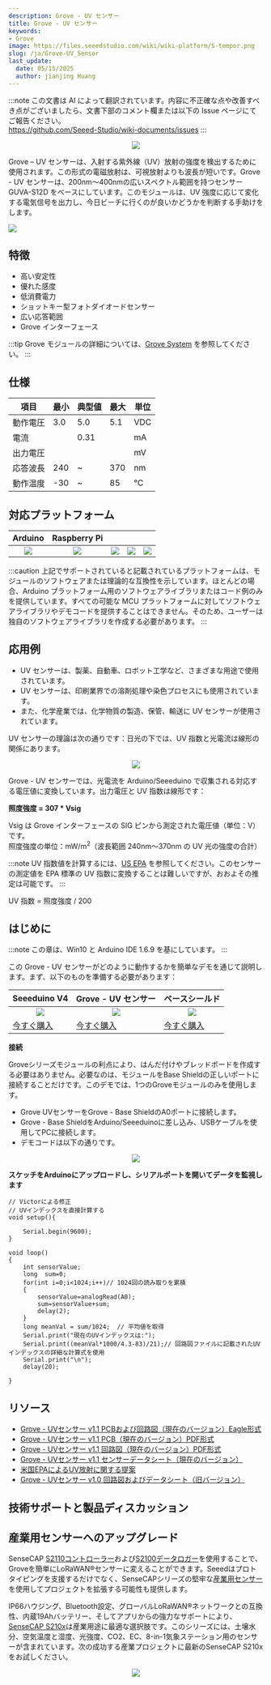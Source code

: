 ```yaml
---
description: Grove - UV センサー
title: Grove - UV センサー
keywords:
- Grove
image: https://files.seeedstudio.com/wiki/wiki-platform/S-tempor.png
slug: /ja/Grove-UV_Sensor
last_update:
  date: 05/15/2025
  author: jianjing Huang
---
```

:::note
この文書は AI によって翻訳されています。内容に不正確な点や改善すべき点がございましたら、文書下部のコメント欄または以下の Issue ページにてご報告ください。  
https://github.com/Seeed-Studio/wiki-documents/issues
:::

<div align="center"><img width={1000} src="https://files.seeedstudio.com/wiki/Grove-UV_Sensor/img/UV_Sensor_01.jpg" /></div>

Grove – UV センサーは、入射する紫外線（UV）放射の強度を検出するために使用されます。この形式の電磁放射は、可視放射よりも波長が短いです。Grove - UV センサーは、200nm～400nmの広いスペクトル範囲を持つセンサー GUVA-S12D をベースにしています。このモジュールは、UV 強度に応じて変化する電気信号を出力し、今日ビーチに行くのが良いかどうかを判断する手助けをします。

<p style={{textAlign: 'center'}}><a href="https://www.seeedstudio.com/Grove-UV-Sensor-p-1540.html" target="_blank"><img src="https://files.seeedstudio.com/wiki/common/Get_One_Now_Banner.png" /></a></p>

特徴
--------

- 高い安定性
- 優れた感度
- 低消費電力
- ショットキー型フォトダイオードセンサー
- 広い応答範囲
- Grove インターフェース

:::tip
Grove モジュールの詳細については、[Grove System](https://wiki.seeedstudio.com/Grove_System/) を参照してください。
:::

仕様
--------------

| 項目                | 最小 | 典型値  | 最大 | 単位 |
|---------------------|-----|---------|-----|------|
| 動作電圧           | 3.0 | 5.0     | 5.1 | VDC  |
| 電流               |     | 0.31    |     | mA   |
| 出力電圧           |     |         |     | mV   |
| 応答波長           | 240 | ~       | 370 | nm   |
| 動作温度           | -30 | ~       | 85  | ℃    |

対応プラットフォーム
-------------------

| Arduino                                                                                             | Raspberry Pi                                                                                             |                                                                                                 |                                                                                                          |                                                                                                    |
|-----------------------------------------------------------------------------------------------------|----------------------------------------------------------------------------------------------------------|-------------------------------------------------------------------------------------------------|---------------------------------------------------------------------------------------------------|----------------------------------------------------------------------------------------------------|
|<div align="center"><img width={1000} src="https://files.seeedstudio.com/wiki/wiki_english/docs/images/arduino_logo.jpg" /></div>|<div align="center"><img width={1000} src="https://files.seeedstudio.com/wiki/wiki_english/docs/images/raspberry_pi_logo_n.jpg" /></div> | <div align="center"><img width={1000} src="https://files.seeedstudio.com/wiki/wiki_english/docs/images/bbg_logo_n.jpg" /></div>| <div align="center"><img width={1000} src="https://files.seeedstudio.com/wiki/wiki_english/docs/images/wio_logo_n.jpg" /></div>| <div align="center"><img width={1000} src="https://files.seeedstudio.com/wiki/wiki_english/docs/images/linkit_logo_n.jpg" /></div>|

:::caution
上記でサポートされていると記載されているプラットフォームは、モジュールのソフトウェアまたは理論的な互換性を示しています。ほとんどの場合、Arduino プラットフォーム用のソフトウェアライブラリまたはコード例のみを提供しています。すべての可能な MCU プラットフォームに対してソフトウェアライブラリやデモコードを提供することはできません。そのため、ユーザーは独自のソフトウェアライブラリを作成する必要があります。
:::

応用例
-----

- UV センサーは、製薬、自動車、ロボット工学など、さまざまな用途で使用されています。
- UV センサーは、印刷業界での溶剤処理や染色プロセスにも使用されています。
- また、化学産業では、化学物質の製造、保管、輸送に UV センサーが使用されています。

UV センサーの理論は次の通りです：日光の下では、UV 指数と光電流は線形の関係にあります。

<div align="center"><img width={1000} src="https://files.seeedstudio.com/wiki/Grove-UV_Sensor/img/The%20theory%20of%20UV%20sensor.png" /></div>

Grove - UV センサーでは、光電流を Arduino/Seeeduino で収集される対応する電圧値に変換しています。出力電圧と UV 指数は線形です：

**照度強度 = 307 * Vsig**

Vsig は Grove インターフェースの SIG ピンから測定された電圧値（単位：V）です。  
照度強度の単位：mW/m<sup>2</sup>（波長範囲 240nm～370nm の UV 光の強度の合計）

:::note
UV 指数値を計算するには、<a href="http://www2.epa.gov/sunwise/uv-index">US EPA</a> を参照してください。このセンサーの測定値を EPA 標準の UV 指数に変換することは難しいですが、おおよその推定は可能です。
:::

UV 指数 = 照度強度 / 200

はじめに
--------------

:::note
    この章は、Win10 と Arduino IDE 1.6.9 を基にしています。
:::

この Grove - UV センサーがどのように動作するかを簡単なデモを通じて説明します。まず、以下のものを準備する必要があります：

| Seeeduino V4 | Grove - UV センサー | ベースシールド |
|--------------|----------------------|-----------------|
|<div align="center"><img width={1000} src="https://files.seeedstudio.com/wiki/Grove_Light_Sensor/images/gs_1.jpg" /></div>|<div align="center"><img width={1000} src="https://files.seeedstudio.com/wiki/Grove-UV_Sensor/img/gs_1.jpg" /></div>|<div align="center"><img width={1000} src="https://files.seeedstudio.com/wiki/Grove_Light_Sensor/images/gs_4.jpg" /></div>|
|[今すぐ購入](https://www.seeedstudio.com/Seeeduino-V4.2-p-2517.html)|[今すぐ購入](https://www.seeedstudio.com/Grove-UV-Sensor-p-1540.html)|[今すぐ購入](https://www.seeedstudio.com/Base-Shield-V2-p-1378.html)|

  **接続**

Groveシリーズモジュールの利点により、はんだ付けやブレッドボードを作成する必要はありません。必要なのは、モジュールをBase Shieldの正しいポートに接続することだけです。このデモでは、1つのGroveモジュールのみを使用します。

- Grove UVセンサーをGrove - Base ShieldのA0ポートに接続します。
- Grove - Base ShieldをArduino/Seeeduinoに差し込み、USBケーブルを使用してPCに接続します。
- デモコードは以下の通りです。

<div align="center"><img width={1000} src="https://files.seeedstudio.com/wiki/Grove-UV_Sensor/img/connection.jpg" /></div>

**スケッチをArduinoにアップロードし、シリアルポートを開いてデータを監視します**

```
// Victorによる修正
// UVインデックスを直接計算する
void setup(){

    Serial.begin(9600);
}

void loop()
{
    int sensorValue;
    long  sum=0;
    for(int i=0;i<1024;i++)// 1024回の読み取りを累積
    {
        sensorValue=analogRead(A0);
        sum=sensorValue+sum;
        delay(2);
    }
    long meanVal = sum/1024;  // 平均値を取得
    Serial.print("現在のUVインデックスは:");
    Serial.print((meanVal*1000/4.3-83)/21);// 回路図ファイルに記載されたUVインデックスの詳細な計算式を使用
    Serial.print("\n");
    delay(20);

}
```

<div className="altium-ecad-viewer" data-project-src="https://files.seeedstudio.com/wiki/Grove-UV_Sensor/res/Grove%20-%20UV%20Sensor%20v1.1.zip" style={{borderRadius: '0px 0px 4px 4px', height: 500, borderStyle: 'solid', borderWidth: 1, borderColor: 'rgb(241, 241, 241)', overflow: 'hidden', maxWidth: 1280, maxHeight: 700, boxSizing: 'border-box'}}>
</div>

リソース
---------

- [Grove - UVセンサー v1.1 PCBおよび回路図（現在のバージョン）Eagle形式](https://files.seeedstudio.com/wiki/Grove-UV_Sensor/res/Grove%20-%20UV%20Sensor%20v1.1.zip)
- [Grove - UVセンサー v1.1 PCB（現在のバージョン）PDF形式](https://files.seeedstudio.com/wiki/Grove-UV_Sensor/res/Grove%20-%20UV%20Sensor%20v1.1%20brd.pdf)
- [Grove - UVセンサー v1.1 回路図（現在のバージョン）PDF形式](https://files.seeedstudio.com/wiki/Grove-UV_Sensor/res/Grove-UV_Sensor_v1.1sch.pdf)
- [Grove - UVセンサー v1.1 センサーデータシート（現在のバージョン）](https://files.seeedstudio.com/wiki/Grove-UV_Sensor/res/Grove-UV_Sensor_v1.1_Datasheets.zip)
- [米国EPAによるUV放射に関する提案](https://www.epa.gov/sunsafety/uv-index-scale-1)
- [Grove - UVセンサー v1.0 回路図およびデータシート（旧バージョン）](https://files.seeedstudio.com/wiki/Grove-UV_Sensor/res/Grove-UV_Sensor_v1.0_Datasheets.zip)

<!-- このMarkdownファイルは https://www.seeedstudio.com/wiki/Grove_-_UV_Sensor から作成されました -->

## 技術サポートと製品ディスカッション

<div class="button_tech_support_container">
<a href="https://forum.seeedstudio.com/" class="button_forum"></a> 
<a href="https://www.seeedstudio.com/contacts" class="button_email"></a>
</div>

<div class="button_tech_support_container">
<a href="https://discord.gg/eWkprNDMU7" class="button_discord"></a> 
<a href="https://github.com/Seeed-Studio/wiki-documents/discussions/69" class="button_discussion"></a>
</div>

## 産業用センサーへのアップグレード

SenseCAP [S2110コントローラー](https://www.seeedstudio.com/SenseCAP-XIAO-LoRaWAN-Controller-p-5474.html)および[S2100データロガー](https://www.seeedstudio.com/SenseCAP-S2100-LoRaWAN-Data-Logger-p-5361.html)を使用することで、Groveを簡単にLoRaWAN®センサーに変えることができます。Seeedはプロトタイピングを支援するだけでなく、SenseCAPシリーズの堅牢な[産業用センサー](https://www.seeedstudio.com/catalogsearch/result/?q=sensecap&categories=SenseCAP&application=Temperature%2FHumidity~Soil~Gas~Light~Weather~Water~Automation~Positioning~Machine%20Learning~Voice%20Recognition&compatibility=SenseCAP)を使用してプロジェクトを拡張する可能性も提供します。

IP66ハウジング、Bluetooth設定、グローバルLoRaWAN®ネットワークとの互換性、内蔵19Ahバッテリー、そしてアプリからの強力なサポートにより、[SenseCAP S210x](https://www.seeedstudio.com/catalogsearch/result/?q=S21&categories=SenseCAP&product_module=Device)は産業用途に最適な選択肢です。このシリーズには、土壌水分、空気温度と湿度、光強度、CO2、EC、8-in-1気象ステーション用のセンサーが含まれています。次の成功する産業プロジェクトに最新のSenseCAP S210xをお試しください。

<div align="center"><a href="https://www.seeedstudio.com/catalogsearch/result/?q=sensecap&application=Temperature%2FHumidity~Soil~Gas~Light~Weather~Water~Automation~Positioning~Machine%20Learning~Voice%20Recognition&compatibility=SenseCAP" target="_blank"><img width={800} src="https://files.seeedstudio.com/wiki/K1100_overview/sensecap.png" /></a></div>